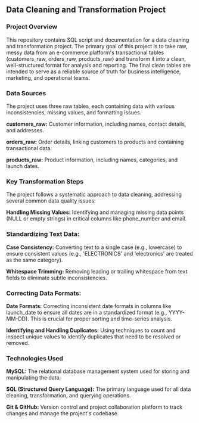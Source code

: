 ## Data Cleaning and Transformation Project

### Project Overview

This repository contains SQL script and documentation for a data cleaning and transformation project. The primary goal of this project is to take raw, messy data from an e-commerce platform's transactional tables (customers_raw, orders_raw, products_raw) and transform it into a clean, well-structured format for analysis and reporting. The final clean tables are intended to serve as a reliable source of truth for business intelligence, marketing, and operational teams.

### Data Sources
The project uses three raw tables, each containing data with various inconsistencies, missing values, and formatting issues.

**customers_raw:** Customer information, including names, contact details, and addresses.

**orders_raw:** Order details, linking customers to products and containing transactional data.

**products_raw:** Product information, including names, categories, and launch dates.

### Key Transformation Steps
The project follows a systematic approach to data cleaning, addressing several common data quality issues:

**Handling Missing Values:** Identifying and managing missing data points (NULL or empty strings) in critical columns like phone_number and email.

### Standardizing Text Data:

**Case Consistency:** Converting text to a single case (e.g., lowercase) to ensure consistent values (e.g., 'ELECTRONICS' and 'electronics' are treated as the same category).

**Whitespace Trimming:** Removing leading or trailing whitespace from text fields to eliminate subtle inconsistencies.

### Correcting Data Formats:

**Date Formats:** Correcting inconsistent date formats in columns like launch_date to ensure all dates are in a standardized format (e.g., YYYY-MM-DD). This is crucial for proper sorting and time-series analysis.

**Identifying and Handling Duplicates:** Using techniques to count and inspect unique values to identify duplicates that need to be resolved or removed.

### Technologies Used
**MySQL:** The relational database management system used for storing and manipulating the data.

**SQL (Structured Query Language):** The primary language used for all data cleaning, transformation, and querying operations.

**Git & GitHub:** Version control and project collaboration platform to track changes and manage the project's codebase.
